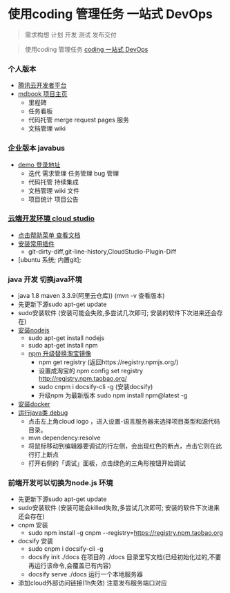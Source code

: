 # 使用coding 管理任务 一站式 DevOps
> 需求构想 计划 开发 测试 发布交付

> 使用coding 管理任务 [coding 一站式 DevOps](https://coding.net/)

 

### 个人版本
* [腾讯云开发者平台](https://dev.tencent.com/user)
* [mdbook 项目主页](https://dev.tencent.com/u/javastar920905/p/mdbook)
    * 里程碑
    * 任务看板
    * 代码托管  merge request pages 服务
    * 文档管理 wiki 
        
### 企业版本 javabus 
* [demo 登录地址](https://javabus.coding.net)
  * 迭代  需求管理 任务管理  bug 管理  
  * 代码托管  持续集成 
  * 文档管理 wiki  文件 
  * 项目统计  项目公告 

### [云端开发环境 cloud studio](https://studio.dev.tencent.com/ws/blkpze)
* [点击帮助菜单 查看文档](https://dev.tencent.com/help/cloud-studio/faq)
* [安装常用插件](https://dev.tencent.com/help/cloud-studio/plugins) 
    * git-dirty-diff,git-line-history,CloudStudio-Plugin-Diff
* [ubuntu 系统; 内置git]; 

### java 开发 切换java环境
  * java 1.8  maven 3.3.9(阿里云仓库)) (mvn -v 查看版本)
  * 先更新下源sudo apt-get update
  * sudo安装软件  (安装可能会失败,多尝试几次即可; 安装的软件下次进来还会存在)
  * [安装nodejs](/books/2.front🆚/front_learn.md)
    * sudo apt-get install nodejs
    * sudo apt-get install npm
    * [npm 升级替换淘宝镜像](https://www.cnblogs.com/musings/p/8976074.html)
        * npm get registry  (返回https://registry.npmjs.org/)
        * 设置成淘宝的 npm config set registry http://registry.npm.taobao.org/
        * sudo cnpm i docsify-cli -g (安装docsify)
        * 升级npm 为最新版本 sudo npm install npm@latest -g
  * [安装docker](/books/4.linux☠/docker)
  * [运行java类 debug](https://dev.tencent.com/help/cloud-studio/java-debug)
    * 点击左上角cloud logo ，进入设置-语言服务器来选择项目类型和源代码目录。
    * mvn dependency:resolve
    * 将鼠标移动到编辑器要调试的行左侧，会出现红色的断点，点击它则在此行打上断点
    * 打开右侧的「调试」面板，点击绿色的三角形按钮开始调试


### 前端开发可以切换为node.js 环境
  * 先更新下源sudo apt-get update
  * sudo安装软件  (安装可能会killed失败,多尝试几次即可; 安装的软件下次进来还会存在)
  * cnpm 安装 
    * sudo npm install -g cnpm --registry=https://registry.npm.taobao.org
  * docsify 安装 
    * sudo cnpm i docsify-cli -g
    * docsify init ./docs  在项目的 ./docs 目录里写文档(已经初始化过的,不要再运行该命令,会覆盖已有内容)
    * docsify serve ./docs  运行一个本地服务器
  * 添加cloud外部访问链接(1h失效) 注意发布服务端口对应

 


